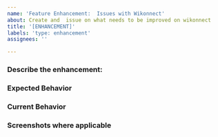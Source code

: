```yaml
---
name: 'Feature Enhancement:  Issues with Wikonnect'
about: Create and  issue on what needs to be improved on wikonnect
title: '[ENHANCEMENT]'
labels: 'type: enhancement'
assignees: ''

---
```


### Describe the enhancement:
<!-- Please describe the enhancement in as much detail as possible. -->


### Expected Behavior
<!-- Please describe the expected behavior in as much detail as possible. -->


### Current Behavior
<!-- Please describe the current behavior in as much detail as possible. -->



### Screenshots where applicable